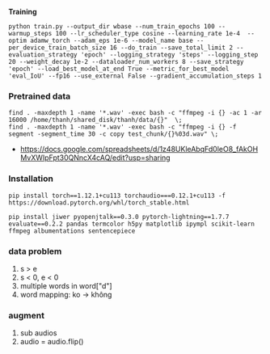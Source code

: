**Training**

```
python train.py --output_dir wbase --num_train_epochs 100 --warmup_steps 100 --lr_scheduler_type cosine --learning_rate 1e-4  --optim adamw_torch --adam_eps 1e-6 --model_name base --per_device_train_batch_size 16 --do_train --save_total_limit 2 --evaluation_strategy 'epoch' --logging_strategy 'steps' --logging_step 20 --weight_decay 1e-2 --dataloader_num_workers 8 --save_strategy 'epoch' --load_best_model_at_end True --metric_for_best_model 'eval_IoU' --fp16 --use_external False --gradient_accumulation_steps 1
```

### Pretrained data
```
find . -maxdepth 1 -name '*.wav' -exec bash -c "ffmpeg -i {} -ac 1 -ar 16000 /home/thanh/shared_disk/thanh/data/{}"  \;
find . -maxdepth 1 -name '*.wav' -exec bash -c "ffmpeg -i {} -f segment -segment_time 30 -c copy test_chunk/{}%03d.wav" \;
```


- https://docs.google.com/spreadsheets/d/1z48UKleAbqFd0leO8_fAkOHMvXWIpFpt30QNncX4cAQ/edit?usp=sharing


### Installation
```
pip install torch==1.12.1+cu113 torchaudio===0.12.1+cu113 -f https://download.pytorch.org/whl/torch_stable.html

pip install jiwer pyopenjtalk==0.3.0 pytorch-lightning==1.7.7 evaluate==0.2.2 pandas termcolor h5py matplotlib ipympl scikit-learn ffmpeg albumentations sentencepiece
```

### data problem
1. s > e
2. s < 0, e < 0
3. multiple words in word["d"]
4. word mapping: ko -> không

### augment
1. sub audios
2. audio = audio.flip()

